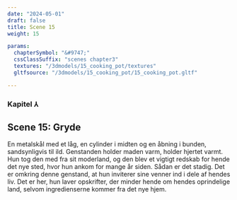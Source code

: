 ```yaml
---
date: "2024-05-01"
draft: false
title: Scene 15
weight: 15

params:
  chapterSymbol: "&#9747;"
  cssClassSuffix: "scenes chapter3"
  textures: "/3dmodels/15_cooking_pot/textures"
  gltfsource: "/3dmodels/15_cooking_pot/15_cooking_pot.gltf"

---
```

### Kapitel &#8516;
## Scene 15: Gryde
<canvas id="c"></canvas>

En metalskål med et låg, en cylinder i midten og en åbning i bunden, sandsynligvis til ild. Genstanden holder maden varm, holder hjertet varmt. Hun tog den med fra sit moderland, og den blev et vigtigt redskab for hende det nye sted, hvor hun ankom for mange år siden. Sådan er det stadig. Det er omkring denne genstand, at hun inviterer sine venner ind i dele af hendes liv. Det er her, hun laver opskrifter, der minder hende om hendes oprindelige land, selvom ingredienserne kommer fra det nye hjem.
